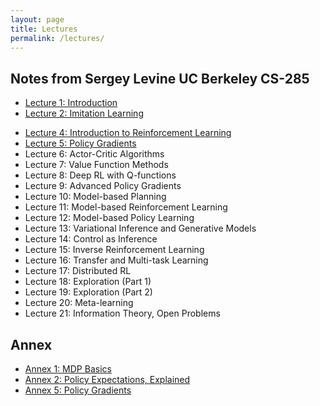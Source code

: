 ```yaml
---
layout: page
title: Lectures
permalink: /lectures/
---
```


## Notes from Sergey Levine UC Berkeley CS-285

- [Lecture 1: Introduction](/lectures/lecture1)
- [Lecture 2: Imitation Learning](/lectures/lecture2)
<!-- - Lecture 3: TensorFlow Review -->
- [Lecture 4: Introduction to Reinforcement Learning](/lectures/lecture4)
- [Lecture 5: Policy Gradients](/lectures/lecture5)
- Lecture 6: Actor-Critic Algorithms
- Lecture 7: Value Function Methods
- Lecture 8: Deep RL with Q-functions
- Lecture 9: Advanced Policy Gradients
- Lecture 10: Model-based Planning
- Lecture 11: Model-based Reinforcement Learning
- Lecture 12: Model-based Policy Learning
- Lecture 13: Variational Inference and Generative Models
- Lecture 14: Control as Inference
- Lecture 15: Inverse Reinforcement Learning
- Lecture 16: Transfer and Multi-task Learning
- Lecture 17: Distributed RL
- Lecture 18: Exploration (Part 1)
- Lecture 19: Exploration (Part 2)
- Lecture 20: Meta-learning
- Lecture 21: Information Theory, Open Problems

## Annex
- [Annex 1: MDP Basics](/lectures/basic_concepts)
- [Annex 2: Policy Expectations, Explained](/lectures/policy_expectations)
- [Annex 5: Policy Gradients](/lectures/policy_gradients_annex)
